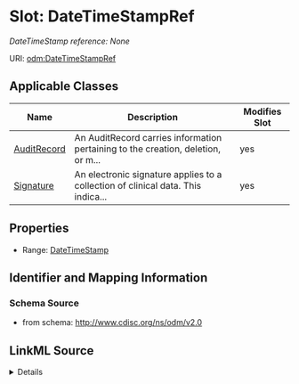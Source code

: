 # Slot: DateTimeStampRef


_DateTimeStamp reference: None_



URI: [odm:DateTimeStampRef](http://www.cdisc.org/ns/odm/v2.0/DateTimeStampRef)



<!-- no inheritance hierarchy -->




## Applicable Classes

| Name | Description | Modifies Slot |
| --- | --- | --- |
[AuditRecord](AuditRecord.md) | An AuditRecord carries information pertaining to the creation, deletion, or m... |  yes  |
[Signature](Signature.md) | An electronic signature applies to a collection of clinical data. This indica... |  yes  |







## Properties

* Range: [DateTimeStamp](DateTimeStamp.md)





## Identifier and Mapping Information







### Schema Source


* from schema: http://www.cdisc.org/ns/odm/v2.0




## LinkML Source

<details>
```yaml
name: DateTimeStampRef
description: 'DateTimeStamp reference: None'
from_schema: http://www.cdisc.org/ns/odm/v2.0
rank: 1000
identifier: false
alias: DateTimeStampRef
domain_of:
- AuditRecord
- Signature
range: DateTimeStamp

```
</details>